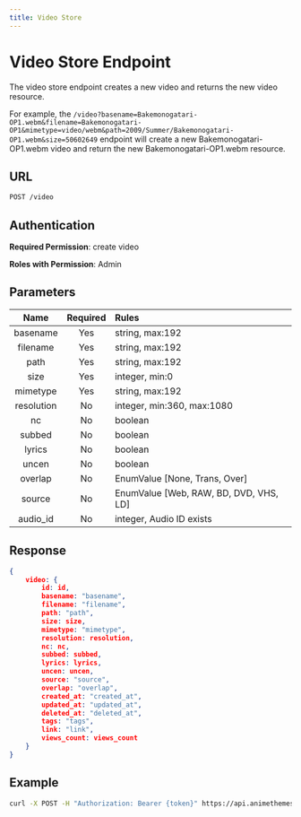 ```yaml
---
title: Video Store
---
```


# Video Store Endpoint

The video store endpoint creates a new video and returns the new video resource.

For example, the `/video?basename=Bakemonogatari-OP1.webm&filename=Bakemonogatari-OP1&mimetype=video/webm&path=2009/Summer/Bakemonogatari-OP1.webm&size=50602649` endpoint will create a new Bakemonogatari-OP1.webm video and return the new Bakemonogatari-OP1.webm resource.

## URL

```sh
POST /video
```

## Authentication

**Required Permission**: create video

**Roles with Permission**: Admin

## Parameters

| Name       | Required | Rules                                  |
| :--------: | :------: | :------------------------------------- |
| basename   | Yes      | string, max:192                        |
| filename   | Yes      | string, max:192                        |
| path       | Yes      | string, max:192                        |
| size       | Yes      | integer, min:0                         |
| mimetype   | Yes      | string, max:192                        |
| resolution | No       | integer, min:360, max:1080             |
| nc         | No       | boolean                                |
| subbed     | No       | boolean                                |
| lyrics     | No       | boolean                                |
| uncen      | No       | boolean                                |
| overlap    | No       | EnumValue [None, Trans, Over]          |
| source     | No       | EnumValue [Web, RAW, BD, DVD, VHS, LD] |
| audio_id   | No       | integer, Audio ID exists               |

## Response

```json
{
    video: {
        id: id,
        basename: "basename",
        filename: "filename",
        path: "path",
        size: size,
        mimetype: "mimetype",
        resolution: resolution,
        nc: nc,
        subbed: subbed,
        lyrics: lyrics,
        uncen: uncen,
        source: "source",
        overlap: "overlap",
        created_at: "created_at",
        updated_at: "updated_at",
        deleted_at: "deleted_at",
        tags: "tags",
        link: "link",
        views_count: views_count
    }
}
```

## Example

```bash
curl -X POST -H "Authorization: Bearer {token}" https://api.animethemes.moe/video/
```
